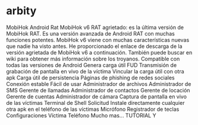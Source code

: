 # arbity
MobiHok Android Rat MobiHok v6 RAT agrietado: es la última versión de MobiHok RAT. Es una versión avanzada de Android RAT con muchas funciones potentes. MobiHok v6 viene con muchas características nuevas que nadie ha visto antes. He proporcionado el enlace de descarga de la versión agrietada de MobiHok v6 a continuación. También puede buscar en wiki para obtener más información sobre los troyanos. Compatible con todas las versiones de Android Genera carga útil FUD Transmisión de grabación de pantalla en vivo de la víctima Vincular la carga útil con otra apk Carga útil de persistencia Páginas de phishing de redes sociales Conexión estable Fácil de usar Administrador de archivos Administrador de SMS Gerente de llamadas Administrador de contactos Gerente de locación Gerente de cuentas Administrador de cámara Captura de pantalla en vivo de las víctimas Terminal de Shell Solicitud Instale directamente cualquier otra apk en el teléfono de las víctimas Micrófono Registrador de teclas Configuraciones Víctima Teléfono Mucho mas... TUTORIAL Y
